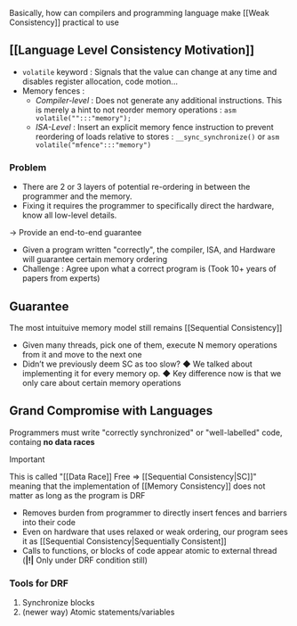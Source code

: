 Basically, how can compilers and programming language make [[Weak Consistency]] practical to use

## [[Language Level Consistency Motivation]]
- `volatile` keyword : Signals that the value can change at any time and disables register allocation, code motion...
- Memory fences : 
	- *Compiler-level* : Does not generate any additional instructions. This is merely a hint to not reorder memory operations : `asm volatile("":::"memory");`
	- *ISA-Level* : Insert an explicit memory fence instruction to prevent reordering of loads relative to stores : `__sync_synchronize()` or `asm volatile("mfence":::"memory")`

### Problem
- There are 2 or 3 layers of potential re-ordering in between the programmer and the memory.
- Fixing it requires the programmer to specifically direct the hardware, know all low-level details.

-> Provide an end-to-end guarantee
- Given a program written "correctly", the compiler, ISA, and Hardware will guarantee certain memory ordering
- Challenge : Agree upon what a correct program is (Took 10+ years of papers from experts)

## Guarantee
The most intuituive memory model still remains [[Sequential Consistency]]
- Given many threads, pick one of them, execute N memory operations from it and move to the next one
- Didn’t we previously deem SC as too slow?
	◆ We talked about implementing it for every memory op.
	◆ Key difference now is that we only care about certain memory operations

## Grand Compromise with Languages
Programmers must write "correctly synchronized" or "well-labelled" code, containg **no data races**

>[!IMPORTANT]
>This is called "[[Data Race]] Free => [[Sequential Consistency|SC]]" meaning that the implementation of [[Memory Consistency]] does not matter as long as the program is DRF 

- Removes burden from programmer to directly insert fences and barriers into their code
- Even on hardware that uses relaxed or weak ordering, our program sees it as [[Sequential Consistency|Sequentially Consistent]]
- Calls to functions, or blocks of code appear atomic to external thread (**|!|** Only under DRF condition still)

### Tools for DRF
1. Synchronize blocks
2. (newer way) Atomic statements/variables
